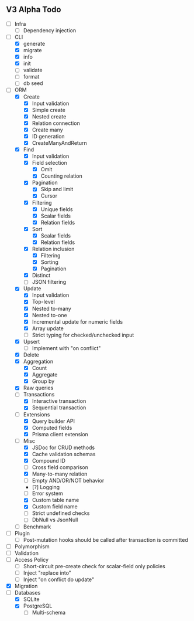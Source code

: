 ## V3 Alpha Todo

- [ ] Infra
    - [ ] Dependency injection
- [ ] CLI
    - [x] generate
    - [x] migrate
    - [x] info
    - [x] init
    - [ ] validate
    - [ ] format
    - [ ] db seed
- [ ] ORM
    - [x] Create
        - [x] Input validation
        - [x] Simple create
        - [x] Nested create
        - [x] Relation connection
        - [x] Create many
        - [x] ID generation
        - [x] CreateManyAndReturn
    - [x] Find
        - [x] Input validation
        - [x] Field selection
            - [x] Omit
            - [x] Counting relation
        - [x] Pagination
            - [x] Skip and limit
            - [x] Cursor
        - [x] Filtering
            - [x] Unique fields
            - [x] Scalar fields
            - [x] Relation fields
        - [x] Sort
            - [x] Scalar fields
            - [x] Relation fields
        - [x] Relation inclusion
            - [x] Filtering
            - [x] Sorting
            - [x] Pagination
        - [x] Distinct
        - [ ] JSON filtering
    - [x] Update
        - [x] Input validation
        - [x] Top-level
        - [x] Nested to-many
        - [x] Nested to-one
        - [x] Incremental update for numeric fields
        - [x] Array update
        - [ ] Strict typing for checked/unchecked input
    - [x] Upsert
        - [ ] Implement with "on conflict"
    - [x] Delete
    - [x] Aggregation
        - [x] Count
        - [x] Aggregate
        - [x] Group by
    - [x] Raw queries
    - [ ] Transactions
        - [x] Interactive transaction
        - [x] Sequential transaction
    - [ ] Extensions
        - [x] Query builder API
        - [x] Computed fields
        - [x] Prisma client extension
    - [ ] Misc
        - [x] JSDoc for CRUD methods
        - [x] Cache validation schemas
        - [x] Compound ID
        - [ ] Cross field comparison
        - [x] Many-to-many relation
        - [ ] Empty AND/OR/NOT behavior
        - [?] Logging
        - [ ] Error system
        - [x] Custom table name
        - [x] Custom field name
        - [ ] Strict undefined checks
        - [ ] DbNull vs JsonNull
    - [ ] Benchmark
- [ ] Plugin
    - [ ] Post-mutation hooks should be called after transaction is committed
- [ ] Polymorphism
- [ ] Validation
- [ ] Access Policy
    - [ ] Short-circuit pre-create check for scalar-field only policies
    - [ ] Inject "replace into"
    - [ ] Inject "on conflict do update"
- [x] Migration
- [ ] Databases
    - [x] SQLite
    - [x] PostgreSQL
        - [ ] Multi-schema

